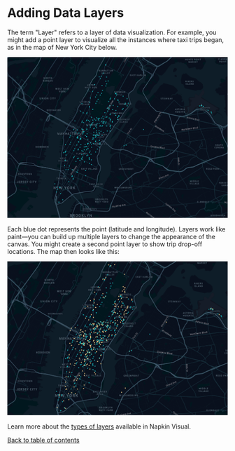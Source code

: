 # Adding Data Layers

The term "Layer" refers to a layer of data visualization. For example, you might add a point layer to visualize all the instances where taxi trips began, as in the map of New York City below.

![Sample NYC Map](./photos/image43.png "Sample NYC Map")

Each blue dot represents the point (latitude and longitude). Layers work like paint—you can build up multiple layers to change the appearance of the canvas. You might create a second point layer to show trip drop-off locations. The map then looks like this:

![Sample NYC Map with colors](./photos/image6.png "Sample NYC Map with colors")

Learn more about the [types of layers](../../c-types-of-layers/README.md) available in Napkin Visual.

[Back to table of contents](../../README.md)
